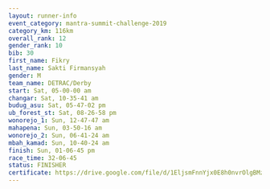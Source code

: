 ```yaml
---
layout: runner-info 
event_category: mantra-summit-challenge-2019 
category_km: 116km 
overall_rank: 12
gender_rank: 10
bib: 30
first_name: Fikry
last_name: Sakti Firmansyah
gender: M
team_name: DETRAC/Derby
start: Sat, 05-00-00 am
changar: Sat, 10-35-41 am
budug_asu: Sat, 05-47-02 pm
ub_forest_st: Sat, 08-26-58 pm
wonorejo_1: Sun, 12-47-47 am
mahapena: Sun, 03-50-16 am
wonorejo_2: Sun, 06-41-24 am
mbah_kamad: Sun, 10-40-24 am
finish: Sun, 01-06-45 pm
race_time: 32-06-45
status: FINISHER
certificate: https://drive.google.com/file/d/1EljsmFnnYjx0E8h0nvrOlgBMzIrQj5yf/view?usp=sharing
---
```

